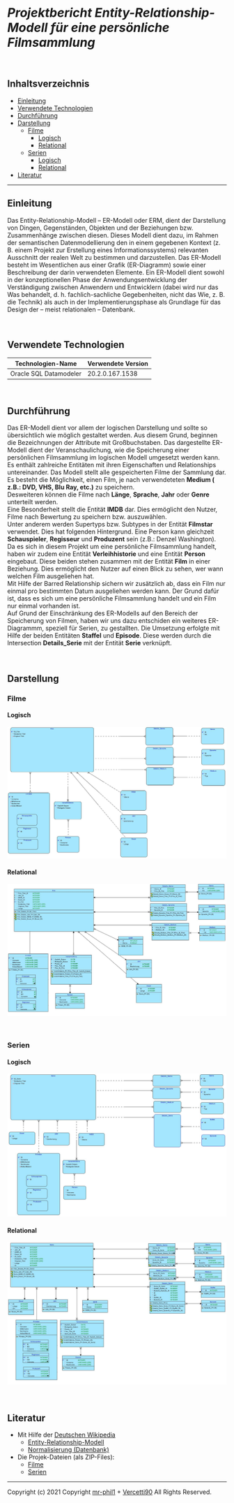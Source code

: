 # *Projektbericht Entity-Relationship-Modell für eine persönliche Filmsammlung*   

</br>

## Inhaltsverzeichnis
* [Einleitung](#einleitung)
* [Verwendete Technologien](#verwendete-technologien)
* [Durchführung](#durchführung)
* [Darstellung](#darstellung)
    * [Filme](#darstellung)
        * [Logisch](#logisch)
        * [Relational](#relational)
    * [Serien](#darstellung)
        * [Logisch](#logisch)
        * [Relational](#relational)
* [Literatur](#literatur)
---

## Einleitung
Das Entity-Relationship-Modell – ER-Modell oder ERM, dient der Darstellung von Dingen, Gegenständen, Objekten und der Beziehungen bzw. Zusammenhänge zwischen diesen. Dieses Modell dient dazu, im Rahmen der semantischen Datenmodellierung den in einem gegebenen Kontext (z. B. einem Projekt zur Erstellung eines Informationssystems) relevanten Ausschnitt der realen Welt zu bestimmen und darzustellen. Das ER-Modell besteht im Wesentlichen aus einer Grafik (ER-Diagramm) sowie einer Beschreibung der darin verwendeten Elemente. Ein ER-Modell dient sowohl in der konzeptionellen Phase der Anwendungsentwicklung der Verständigung zwischen Anwendern und Entwicklern (dabei wird nur das Was behandelt, d. h. fachlich-sachliche Gegebenheiten, nicht das Wie, z. B. die Technik) als auch in der Implementierungsphase als Grundlage für das Design der – meist relationalen – Datenbank.

</br>

## Verwendete Technologien
Technologien-Name | Verwendete Version
------------ | -------------
Oracle SQL Datamodeler  | 20.2.0.167.1538

</br>

## Durchführung

Das ER-Modell dient vor allem der logischen Darstellung und sollte so übersichtlich wie möglich gestaltet werden.
Aus diesem Grund, beginnen die Bezeichnungen der Attribute mit Großbuchstaben.
Das dargestellte ER-Modell dient der Veranschaulichung, wie die Speicherung einer persönlichen Filmsammlung im logischen Modell umgesetzt werden kann.
Es enthält zahlreiche Entitäten mit ihren Eigenschaften und Relationships untereinander.
Das Modell stellt alle gespeicherten Filme der Sammlung dar.  
Es besteht die Möglichkeit, einen Film, je nach verwendeteten **Medium ( z.B.: DVD, VHS, Blu Ray, etc.)** zu speichern.  
Desweiteren können die Filme nach **Länge**, **Sprache**, **Jahr** oder **Genre** unterteilt werden.  
Eine Besonderheit stellt die Entität **IMDB** dar. Dies ermöglicht den Nutzer, Filme nach Bewertung zu speichern bzw. auszuwählen.  
Unter anderem werden Supertyps bzw. Subtypes in der Entität **Filmstar** verwendet. Dies hat folgenden Hintergrund.
Eine Person kann gleichzeit **Schauspieler**, **Regisseur** und **Produzent** sein (z.B.: Denzel Washington).  
Da es sich in diesem Projekt um eine persönliche Filmsammlung handelt, haben wir zudem eine Entität **Verleihhistorie** und eine Entität **Person** eingebaut.
Diese beiden stehen zusammen mit der Entität **Film** in einer Beziehung. Dies ermöglicht den Nutzer auf einen Blick zu sehen, wer wann welchen Film ausgeliehen hat.  
Mit Hilfe der Barred Relationship sichern wir zusätzlich ab, dass ein Film nur einmal pro bestimmten Datum ausgeliehen werden kann. Der Grund dafür ist, dass es sich um eine persönliche Filmsammlung handelt und ein Film nur einmal vorhanden ist.  
Auf Grund der Einschränkung des ER-Modells auf den Bereich der Speicherung von Filmen, haben wir uns dazu entschiden ein weiteres ER-Diagrammm, speziell für Serien, zu gestallten. Die Umsetzung erfolgte mit Hilfe der beiden Entitäten **Staffel** und **Episode**. Diese werden durch die Intersection **Details_Serie** mit der Entität **Serie** verknüpft.

</br>

## Darstellung
### Filme
#### Logisch
![Logisches Design](https://raw.githubusercontent.com/Mr-Phil1/DBI-ProjektSem1/main/Bilder/Filme/Logisches-Modell.jpg)
#### Relational
![Relationales Design](https://raw.githubusercontent.com/Mr-Phil1/DBI-ProjektSem1/main/Bilder/Filme/Relationales-Modell.jpg)

</br>

### Serien
#### Logisch
![Logisches Design](https://raw.githubusercontent.com/Mr-Phil1/DBI-ProjektSem1/main/Bilder/Serien/Logisches-Modell.jpg)
#### Relational
![Relationales Design](https://raw.githubusercontent.com/Mr-Phil1/DBI-ProjektSem1/main/Bilder/Serien/Relationales-Modell.jpg)

</br>

## Literatur
* Mit Hilfe der [Deutschen Wikipedia](https://de.wikipedia.org)
  * [Entity-Relationship-Modell](https://de.wikipedia.org/wiki/Entity-Relationship-Modell)
  * [Normalisierung (Datenbank)](https://de.wikipedia.org/wiki/Normalisierung_(Datenbank))  
* Die Projek-Dateien (als ZIP-Files):
  * [Filme](https://github.com/Mr-Phil1/DBI-ProjektSem1/raw/main/zip/Filme.zip)
  * [Serien](https://github.com/Mr-Phil1/DBI-ProjektSem1/raw/main/zip/Serien.zip)
---
Copyright (c) 2021 Copyright [mr-phil1](https://github.com/Mr-Phil1) + [Vercetti90](https://gist.github.com/Vercetti90) All Rights Reserved.
